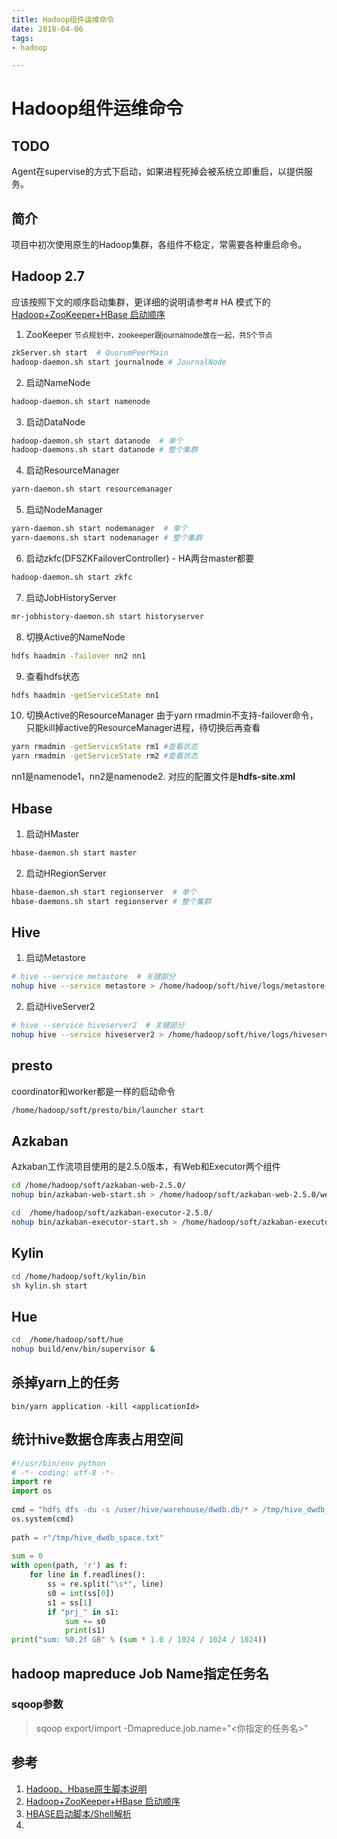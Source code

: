```yaml
---
title: Hadoop组件运维命令
date: 2018-04-06
tags:
- hadoop

---
```


# Hadoop组件运维命令
## TODO
Agent在supervise的方式下启动，如果进程死掉会被系统立即重启，以提供服务。
## 简介
项目中初次使用原生的Hadoop集群，各组件不稳定，常需要各种重启命令。

## Hadoop 2.7
应该按照下文的顺序启动集群，更详细的说明请参考# HA 模式下的 [Hadoop+ZooKeeper+HBase 启动顺序](http://blog.csdn.net/u011414200/article/details/50437356)

1. ZooKeeper
<small>节点规划中，zookeeper跟journalnode放在一起，共5个节点</small>
```bash
zkServer.sh start  # QuorumPeerMain
hadoop-daemon.sh start journalnode # JournalNode
```
2. 启动NameNode
```bash
hadoop-daemon.sh start namenode
```
3. 启动DataNode
```bash
hadoop-daemon.sh start datanode  # 单个
hadoop-daemons.sh start datanode # 整个集群
```
4. 启动ResourceManager
```bash
yarn-daemon.sh start resourcemanager
```
5. 启动NodeManager
```bash
yarn-daemon.sh start nodemanager  # 单个
yarn-daemons.sh start nodemanager # 整个集群
```
6. 启动zkfc(DFSZKFailoverController) - HA两台master都要
```bash
hadoop-daemon.sh start zkfc
```
7. 启动JobHistoryServer
```bash
mr-jobhistory-daemon.sh start historyserver
```
8. 切换Active的NameNode
```bash
hdfs haadmin -failover nn2 nn1
```
9. 查看hdfs状态
```bash
hdfs haadmin -getServiceState nn1
```  
10. 切换Active的ResourceManager
由于yarn rmadmin不支持-failover命令，只能kill掉active的ResourceManager进程，待切换后再查看 
```bash
yarn rmadmin -getServiceState rm1 #查看状态 
yarn rmadmin -getServiceState rm2 #查看状态
```
nn1是namenode1，nn2是namenode2. 对应的配置文件是**hdfs-site.xml**
## Hbase
1. 启动HMaster
```bash
hbase-daemon.sh start master
```
2. 启动HRegionServer
```bash
hbase-daemon.sh start regionserver  # 单个
hbase-daemons.sh start regionserver # 整个集群
```
## Hive
1. 启动Metastore
```bash
# hive --service metastore  # 关键部分  
nohup hive --service metastore > /home/hadoop/soft/hive/logs/metastore.log 2>&1 &

```
2. 启动HiveServer2
```bash
# hive --service hiveserver2  # 关键部分  
nohup hive --service hiveserver2 > /home/hadoop/soft/hive/logs/hiveserver2.log 2>&1 &

```
## presto
coordinator和worker都是一样的启动命令
```bash
/home/hadoop/soft/presto/bin/launcher start

```

## Azkaban
Azkaban工作流项目使用的是2.5.0版本，有Web和Executor两个组件
```bash
cd /home/hadoop/soft/azkaban-web-2.5.0/
nohup bin/azkaban-web-start.sh > /home/hadoop/soft/azkaban-web-2.5.0/webServer.log 2>&1 &

cd  /home/hadoop/soft/azkaban-executor-2.5.0/
nohup bin/azkaban-executor-start.sh > /home/hadoop/soft/azkaban-executor-2.5.0/executorServer.log 2>&1 &

```

## Kylin
```bash
cd /home/hadoop/soft/kylin/bin
sh kylin.sh start

```
## Hue
```bash
cd  /home/hadoop/soft/hue
nohup build/env/bin/supervisor &
```
## 杀掉yarn上的任务
```
bin/yarn application -kill <applicationId>
```

## 统计hive数据仓库表占用空间
```python
#!/usr/bin/env python  
# -*- coding: utf-8 -*-  
import re  
import os  
  
cmd = "hdfs dfs -du -s /user/hive/warehouse/dwdb.db/* > /tmp/hive_dwdb_space.txt"  
os.system(cmd)  
  
path = r"/tmp/hive_dwdb_space.txt"  
  
sum = 0  
with open(path, 'r') as f:  
    for line in f.readlines():  
        ss = re.split("\s*", line)  
        s0 = int(ss[0])  
        s1 = ss[1]  
        if "prj_" in s1:  
            sum += s0  
            print(s1)  
print("sum: %0.2f GB" % (sum * 1.0 / 1024 / 1024 / 1024))
```
## hadoop mapreduce Job Name指定任务名
### sqoop参数
>sqoop export/import -Dmapreduce.job.name="<你指定的任务名>"


## 参考
1. [Hadoop、Hbase原生脚本说明](http://xstarcd.github.io/wiki/Cloud/manual_start_hadoop_hbase.html)
2. [Hadoop+ZooKeeper+HBase 启动顺序](http://blog.csdn.net/u011414200/article/details/50437356)
3. [HBASE启动脚本/Shell解析](http://zjushch.iteye.com/blog/1736065)
4. 
